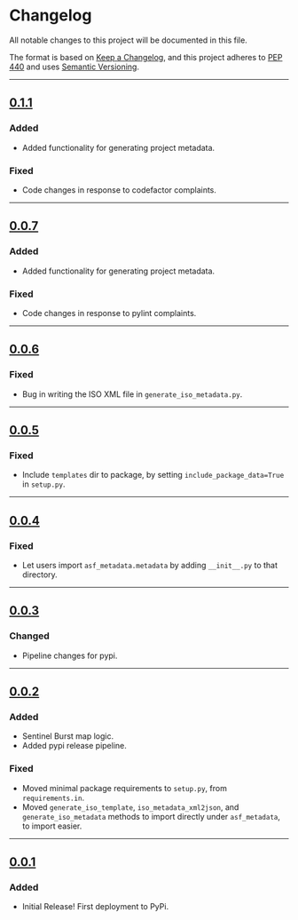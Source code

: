 # Changelog

All notable changes to this project will be documented in this file.

The format is based on [Keep a Changelog](https://keepachangelog.com/en/1.0.0/),
and this project adheres to [PEP 440](https://www.python.org/dev/peps/pep-0440/)
and uses [Semantic Versioning](https://semver.org/spec/v2.0.0.html).

<!--

------
## Example template!!

## [version](https://github.com/asfadmin/asf_metadata/compare/vOLD...vNEW)

### Added:
-

### Changed:
-

### Fixed:
- 

### Removed:
-
------

-->

------

## [0.1.1](https://github.com/asfadmin/asf_metadata/compare/v0.1.0...v0.1.1)

### Added

- Added functionality for generating project metadata. 

### Fixed

- Code changes in response to codefactor complaints.

------

## [0.0.7](https://github.com/asfadmin/asf_metadata/compare/v0.0.6...v0.0.7)

### Added

- Added functionality for generating project metadata. 

### Fixed

- Code changes in response to pylint complaints.

------

## [0.0.6](https://github.com/asfadmin/asf_metadata/compare/v0.0.5...v0.0.6)

### Fixed

- Bug in writing the ISO XML file in `generate_iso_metadata.py`.

------

## [0.0.5](https://github.com/asfadmin/asf_metadata/compare/v0.0.4...v0.0.5)

### Fixed

- Include `templates` dir to package, by setting `include_package_data=True` in `setup.py`.

------

## [0.0.4](https://github.com/asfadmin/asf_metadata/compare/v0.0.3...v0.0.4)

### Fixed

- Let users import `asf_metadata.metadata` by adding `__init__.py` to that directory.

------

## [0.0.3](https://github.com/asfadmin/asf_metadata/compare/v0.0.2...v0.0.3)

### Changed

- Pipeline changes for pypi.

------

## [0.0.2](https://github.com/asfadmin/asf_metadata/compare/v0.0.1...v0.0.2)

### Added

- Sentinel Burst map logic.
- Added pypi release pipeline.

### Fixed

- Moved minimal package requirements to `setup.py`, from `requirements.in`.
- Moved `generate_iso_template`, `iso_metadata_xml2json`, and `generate_iso_metadata` methods to import directly under `asf_metadata`, to import easier.

------

## [0.0.1](https://github.com/asfadmin/asf_metadata/compare/v0.0.0...v0.0.1)

### Added

- Initial Release! First deployment to PyPi.
